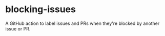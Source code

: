 # blocking-issues
A GitHub action to label issues and PRs when they're blocked by another issue or PR.
